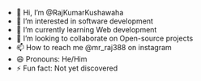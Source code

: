 - 👋 Hi, I’m @RajKumarKushawaha
- 👀 I’m interested in software development
- 🌱 I’m currently learning Web development
- 💞️ I’m looking to collaborate on Open-source projects
- 📫 How to reach me @mr_raj388 on instagram
- 😄 Pronouns: He/Him
- ⚡ Fun fact: Not yet discovered

<!---
RajKumarKushawaha/RajKumarKushawaha is a ✨ special ✨ repository because its `README.md` (this file) appears on your GitHub profile.
You can click the Preview link to take a look at your changes.
--->

